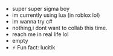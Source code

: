 - super super sigma boy
- im currently using lua (in roblox lol)
- im wanna try c#
- nothing,i dont want to collab this time.
- reach me in real life lol
- empty
- ⚡ Fun fact: lucitik

<!---
tacvoniel/tacvoniel is a ✨ special ✨ repository because its `README.md` (this file) appears on your GitHub profile.
You can click the Preview link to take a look at your changes.
--->
